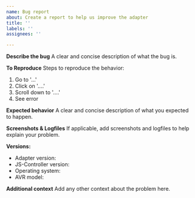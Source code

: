```yaml
---
name: Bug report
about: Create a report to help us improve the adapter
title: ''
labels: ''
assignees: ''

---
```


**Describe the bug**
A clear and concise description of what the bug is.

**To Reproduce**
Steps to reproduce the behavior:
1. Go to '...'
2. Click on '....'
3. Scroll down to '....'
4. See error

**Expected behavior**
A clear and concise description of what you expected to happen.

**Screenshots & Logfiles**
If applicable, add screenshots and logfiles to help explain your problem.

**Versions:**
 - Adapter version: <adapter-version>
 - JS-Controller version: <version-number>
 - Operating system: <os-name>
 - AVR model: <avr-model>

**Additional context**
Add any other context about the problem here.
